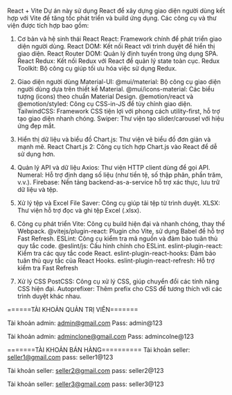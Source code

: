React + Vite
Dự án này sử dụng React để xây dựng giao diện người dùng kết hợp với Vite để tăng tốc phát triển và build ứng dụng. Các công cụ và thư viện được tích hợp bao gồm:

1. Cơ bản và hệ sinh thái React
React: Framework chính để phát triển giao diện người dùng.
React DOM: Kết nối React với trình duyệt để hiển thị giao diện.
React Router DOM: Quản lý định tuyến trong ứng dụng SPA.
React Redux: Kết nối Redux với React để quản lý state toàn cục.
Redux Toolkit: Bộ công cụ giúp tối ưu hóa việc sử dụng Redux.

2. Giao diện người dùng
Material-UI:
@mui/material: Bộ công cụ giao diện người dùng dựa trên thiết kế Material.
@mui/icons-material: Các biểu tượng (icons) theo chuẩn Material Design.
@emotion/react và @emotion/styled: Công cụ CSS-in-JS để tùy chỉnh giao diện.
TailwindCSS: Framework CSS tiện lợi với phong cách utility-first, hỗ trợ tạo giao diện nhanh chóng.
Swiper: Thư viện tạo slider/carousel với hiệu ứng đẹp mắt.

3. Hiển thị dữ liệu và biểu đồ
Chart.js: Thư viện vẽ biểu đồ đơn giản và mạnh mẽ.
React Chart.js 2: Công cụ tích hợp Chart.js vào React để dễ sử dụng hơn.

4. Quản lý API và dữ liệu
Axios: Thư viện HTTP client dùng để gọi API.
Numeral: Hỗ trợ định dạng số liệu (như tiền tệ, số thập phân, phần trăm, v.v.).
Firebase: Nền tảng backend-as-a-service hỗ trợ xác thực, lưu trữ dữ liệu và tệp.

5. Xử lý tệp và Excel
File Saver: Công cụ giúp tải tệp từ trình duyệt.
XLSX: Thư viện hỗ trợ đọc và ghi tệp Excel (.xlsx).

6. Công cụ phát triển
Vite: Công cụ build hiện đại và nhanh chóng, thay thế Webpack.
@vitejs/plugin-react: Plugin cho Vite, sử dụng Babel để hỗ trợ Fast Refresh.
ESLint: Công cụ kiểm tra mã nguồn và đảm bảo tuân thủ quy tắc code.
@eslint/js: Cấu hình chính cho ESLint.
eslint-plugin-react: Kiểm tra các quy tắc code React.
eslint-plugin-react-hooks: Đảm bảo tuân thủ quy tắc của React Hooks.
eslint-plugin-react-refresh: Hỗ trợ kiểm tra Fast Refresh

7. Xử lý CSS
PostCSS: Công cụ xử lý CSS, giúp chuyển đổi các tính năng CSS hiện đại.
Autoprefixer: Thêm prefix cho CSS để tương thích với các trình duyệt khác nhau.

======TÀI KHOẢN QUẢN TRỊ VIÊN=======

Tài khoản admin: admin@gmail.com
Pass: admin@123

Tài khoản admin: adminclone@gmail.com
Pass: admincolne@123

=======TÀI KHOẢN BÁN HÀNG==========
Tài khoản seller: seller1@gmail.com
pass: seller1@123

Tài khoản seller: seller2@gmail.com
pass: seller2@123

Tài khoản seller: seller3@gmail.com
pass: seller3@123

